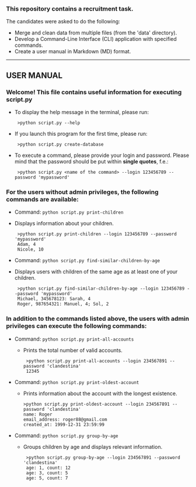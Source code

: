 

### This repository contains a recruitment task.
The candidates were asked to do the following:

- Merge and clean data from multiple files (from the 'data' directory).
- Develop a Command-Line Interface (CLI) application with specified commands.
- Create a user manual in Markdown (MD) format.

----------------------------------------------------------------------------------------------------------------
## USER MANUAL

### Welcome! This file contains useful information for executing script.py



  - To display the help message in the terminal, please run:
  
         >python script.py --help
  
  - If you launch this program for the first time, please run:
  
         >python script.py create-database

  - To execute a command, please provide your login and password. Please mind that the password should be put within **single quotes**, f.e.:
  
         >python script.py <name of the command> --login 123456789 --password 'mypassword'

### For the users without admin privileges, the following commands are available:
  - Command: `python script.py print-children`
  - Displays information about your children.

         >python script.py print-children --login 123456789 --password 'mypassword'
         Adam, 4
         Nicole, 10

  - Command: `python script.py find-similar-children-by-age`
  - Displays users with children of the same age as at least one of your children.

         >python script.py find-similar-children-by-age --login 123456789 --password 'mypassword'
         Michael, 345678123: Sarah, 4
         Roger, 987654321: Manuel, 4; Sol, 2

### In addition to the commands listed above, the users with admin privileges can execute the following commands:
  - Command: `python script.py print-all-accounts`
    - Prints the total number of valid accounts.
  
           >python script.py print-all-accounts --login 234567891 --password 'clandestina'
           12345

  - Command: `python script.py print-oldest-account`
    - Prints information about the account with the longest existence.

          >python script.py print-oldest-account --login 234567891 --password 'clandestina'
          name: Roger
          email_address: roger88@gmail.com
          created_at: 1999-12-31 23:59:99

  - Command: `python script.py group-by-age`
    - Groups children by age and displays relevant information.
  
           >python script.py group-by-age --login 234567891 --password 'clandestina'
           age: 1, count: 12
           age: 3, count: 5
           age: 5, count: 7